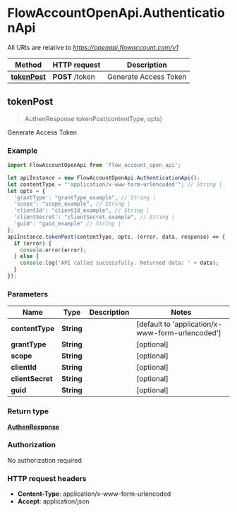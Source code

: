 # FlowAccountOpenApi.AuthenticationApi

All URIs are relative to *https://openapi.flowaccount.com/v1*

Method | HTTP request | Description
------------- | ------------- | -------------
[**tokenPost**](AuthenticationApi.md#tokenPost) | **POST** /token | Generate Access Token



## tokenPost

> AuthenResponse tokenPost(contentType, opts)

Generate Access Token

### Example

```javascript
import FlowAccountOpenApi from 'flow_account_open_api';

let apiInstance = new FlowAccountOpenApi.AuthenticationApi();
let contentType = "'application/x-www-form-urlencoded'"; // String | 
let opts = {
  'grantType': "grantType_example", // String | 
  'scope': "scope_example", // String | 
  'clientId': "clientId_example", // String | 
  'clientSecret': "clientSecret_example", // String | 
  'guid': "guid_example" // String | 
};
apiInstance.tokenPost(contentType, opts, (error, data, response) => {
  if (error) {
    console.error(error);
  } else {
    console.log('API called successfully. Returned data: ' + data);
  }
});
```

### Parameters


Name | Type | Description  | Notes
------------- | ------------- | ------------- | -------------
 **contentType** | **String**|  | [default to &#39;application/x-www-form-urlencoded&#39;]
 **grantType** | **String**|  | [optional] 
 **scope** | **String**|  | [optional] 
 **clientId** | **String**|  | [optional] 
 **clientSecret** | **String**|  | [optional] 
 **guid** | **String**|  | [optional] 

### Return type

[**AuthenResponse**](AuthenResponse.md)

### Authorization

No authorization required

### HTTP request headers

- **Content-Type**: application/x-www-form-urlencoded
- **Accept**: application/json

